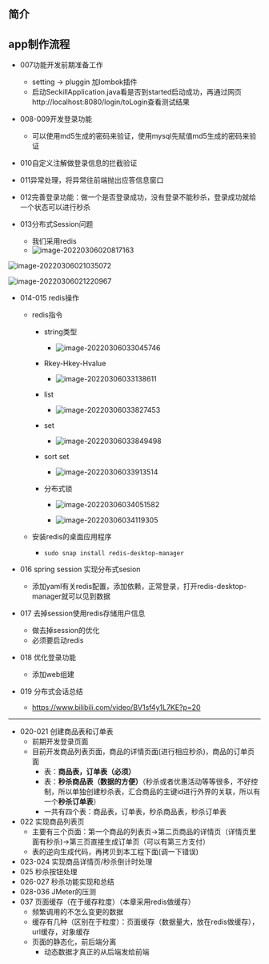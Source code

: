 

## 简介

## app制作流程
- 007功能开发前期准备工作
   - setting -> pluggin 加lombok插件
   - 启动SeckillApplication.java看是否到started启动成功，再通过网页http://localhost:8080/login/toLogin查看测试结果

- 008-009开发登录功能
   - 可以使用md5生成的密码来验证，使用mysql先赋值md5生成的密码来验证

- 010自定义注解做登录信息的拦截验证
- 011异常处理，将异常往前端抛出应答信息窗口
- 012完善登录功能：做一个是否登录成功，没有登录不能秒杀，登录成功就给一个状态可以进行秒杀

- 013分布式Session问题
  - 我们采用redis
  - ![image-20220306020817163](./tomcat与nginx逻辑图.png)

![image-20220306021035072](Session优缺点.png)

![image-20220306021220967](Session优缺点2.png)

- 014-015 redis操作

  - redis指令

    - string类型

      - ![image-20220306033045746](1.png)

    - Rkey-Hkey-Hvalue

      - ![image-20220306033138611](3.png)

    - list

      - ![image-20220306033827453](4.png)

    - set

      - ![image-20220306033849498](5.png)

    - sort set

      - ![image-20220306033913514](6.png)

    - 分布式锁

      - ![image-20220306034051582](7.png)

      - ![image-20220306034119305](8.png)

  - 安装redis的桌面应用程序

    - ```
      sudo snap install redis-desktop-manager
      ```

- 016 spring session 实现分布式sesion

  - 添加yaml有关redis配置，添加依赖，正常登录，打开redis-desktop-manager就可以见到数据

- 017 去掉session使用redis存储用户信息

  - 做去掉session的优化
  - 必须要启动redis
  
- 018 优化登录功能
  - 添加web组建
  
- 019 分布式会话总结

  - https://www.bilibili.com/video/BV1sf4y1L7KE?p=20

---

- 020-021 创建商品表和订单表
  - 前期开发登录页面
  - 目前开发商品列表页面，商品的详情页面(进行相应秒杀)，商品的订单页面
    - 表：**商品表，订单表（必须）**
    - 表：**秒杀商品表（数据的方便）**（秒杀或者优惠活动等等很多，不好控制，所以单独创建秒杀表，汇合商品的主键id进行外界的关联，所以有一个**秒杀订单表**）
    - 一共有四个表：商品表，订单表，秒杀商品表，秒杀订单表
- 022 实现商品列表页
  - 主要有三个页面：第一个商品的列表页->第二页商品的详情页（详情页里面有秒杀)->第三页直接生成订单页（可以有第三方支付）
  - 表的逆向生成代码，再拷贝到本工程下面(调一下错误)
- 023-024 实现商品详情页/秒杀倒计时处理
- 025 秒杀按钮处理
- 026-027 秒杀功能实现和总结
- 028-036 JMeter的压测
- 037 页面缓存（在于缓存粒度）（本章采用redis做缓存）
  - 频繁调用的不怎么变更的数据
  - 缓存有几种（区别在于粒度）：页面缓存（数据量大，放在redis做缓存），url缓存，对象缓存
  - 页面的静态化，前后端分离
    - 动态数据才真正的从后端发给前端
